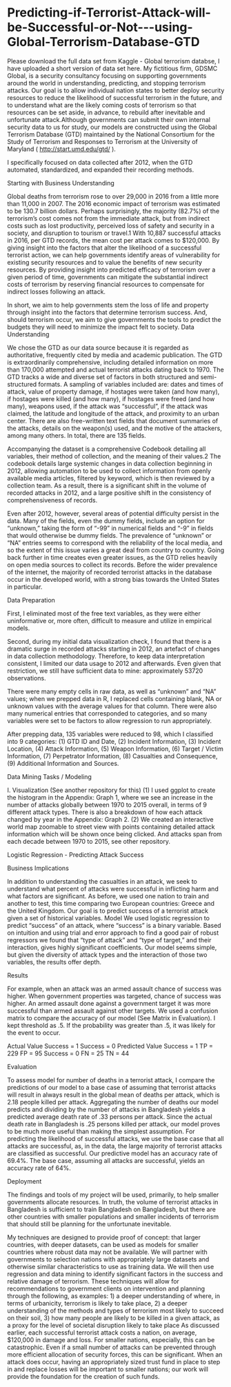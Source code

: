 # Predicting-if-Terrorist-Attack-will-be-Successful-or-Not---using-Global-Terrorism-Database-GTD
Please download the full data set from Kaggle - Global terrorism databse, I have uploaded a short version of data set here.
My fictitious firm, GDSMC Global, is a security consultancy focusing on supporting governments around the world in understanding, predicting, and stopping terrorism attacks. Our goal is to allow individual nation states to better deploy security resources to reduce the likelihood of successful terrorism in the future, and to understand what are the likely coming costs of terrorism so that resources can be set aside, in advance, to rebuild after inevitable and unfortunate attack.Although governments can submit their own internal security data to us for study, our models are constructed using the Global Terrorism Database (GTD) maintained by the National Consortium for the Study of Terrorism and Responses to Terrorism at the University of Maryland ( http://start.umd.edu/gtd/ ).

I specifically focused on data collected after 2012, when the GTD automated, standardized, and
expanded their recording methods.

Starting with Business Understanding

Global deaths from terrorism rose to over 29,000 in 2016 from a little more than 11,000 in 2007. The 2016
economic impact of terrorism was estimated to be 130.7 billion dollars. Perhaps surprisingly, the majority
(82.7%) of the terrorism’s cost comes not from the immediate attack, but from indirect costs such as lost
productivity, perceived loss of safety and security in a society, and disruption to tourism or travel.1 With
10,887 successful attacks in 2016, per GTD records, the mean cost per attack comes to $120,000.
By giving insight into the factors that alter the likelihood of a successful terrorist action, we can help
governments identify areas of vulnerability for existing security resources and to value the benefits of new
security resources. By providing insight into predicted efficacy of terrorism over a given period of time,
governments can mitigate the substantial indirect costs of terrorism by reserving financial resources to
compensate for indirect losses following an attack.

In short, we aim to help governments stem the loss of life and property through insight into the factors
that determine terrorism success. And, should terrorism occur, we aim to give governments the tools to
predict the budgets they will need to minimize the impact felt to society.
Data Understanding

We chose the GTD as our data source because it is regarded as authoritative, frequently cited by media
and academic publication. The GTD is extraordinarily comprehensive, including detailed information on
more than 170,000 attempted and actual terrorist attacks dating back to 1970.
The GTD tracks a wide and diverse set of factors in both structured and semi-structured formats. A
sampling of variables included are: dates and times of attack, value of property damage, if hostages were
taken (and how many), if hostages were killed (and how many), if hostages were freed (and how many), weapons used, if the attack was “successful”, if the attack was claimed, the latitude and longitude of the
attack, and proximity to an urban center. There are also free-written text fields that document summaries
of the attacks, details on the weapon(s) used, and the motive of the attackers, among many others. In total,
there are 135 fields.

Accompanying the dataset is a comprehensive Codebook detailing all variables, their method of collection,
and the meaning of their values.2 The codebook details large systemic changes in data collection beginning
in 2012, allowing automation to be used to collect information from openly available media articles,
filtered by keyword, which is then reviewed by a collection team. As a result, there is a significant shift
in the volume of recorded attacks in 2012, and a large positive shift in the consistency of
comprehensiveness of records.

Even after 2012, however, several areas of potential difficulty persist in the data. Many of the fields, even
the dummy fields, include an option for “unknown,” taking the form of “-99” in numerical fields and “-9”
in fields that would otherwise be dummy fields. The prevalence of “unknown” or “NA” entries seems to
correspond with the reliability of the local media, and so the extent of this issue varies a great deal from
country to country. Going back further in time creates even greater issues, as the GTD relies heavily on
open media sources to collect its records. Before the wider prevalence of the internet, the majority of
recorded terrorist attacks in the database occur in the developed world, with a strong bias towards the
United States in particular.


Data Preparation

First, I eliminated most of the free text variables, as they were either uninformative or, more often,
difficult to measure and utilize in empirical models.

Second, during my initial data visualization check, I found that there is a dramatic surge in recorded
attacks starting in 2012, an artefact of changes in data collection methodology. Therefore, to keep data
interpretation consistent, I limited our data usage to 2012 and afterwards. Even given that restriction,
we still have sufficient data to mine: approximately 53720 observations.

There were many empty cells in  raw data, as well as “unknown” and “NA” values; when we prepped
data in R, I replaced cells containing blank, NA or unknown values with the average values for that
column. There were also many numerical entries that corresponded to categories, and so many variables
were set to be factors to allow regression to run appropriately.

After prepping data, 135 variables were reduced to 98, which I classified into 9 categories: (1) GTD ID
and Date, (2) Incident Information, (3) Incident Location, (4) Attack Information, (5) Weapon Information,
(6) Target / Victim Information, (7) Perpetrator Information, (8) Casualties and Consequence, (9)
Additional Information and Sources.

Data Mining Tasks / Modeling

I. Visualization (See another repository for this)
(1) I used ggplot to create the histogram in the Appendix: Graph 1, where we see an increase in the
number of attacks globally between 1970 to 2015 overall, in terms of 9 different attack types. There is
also a breakdown of how each attack changed by year in the Appendix: Graph 2. (2) We created an
interactive world map zoomable to street view with points containing detailed attack information which
will be shown once being clicked. And attacks span from each decade between 1970 to 2015, see other repository.

Logistic Regression - Predicting Attack Success

Business Implications

In addition to understanding the casualties in an attack, we seek to understand what percent of attacks
were successful in inflicting harm and what factors are significant. As before, we used one nation to train
and another to test, this time comparing two European countries: Greece and the United Kingdom. Our
goal is to predict success of a terrorist attack given a set of historical variables.
Model
We used logistic regression to predict “success” of an attack, where “success” is a binary variable. Based
on intuition and using trial and error approach to find a good pair of robust regressors we found that “type
of attack” and “type of target,” and their interaction, gives highly significant coefficients. Our model seems
simple, but given the diversity of attack types and the interaction of those two variables, the results offer
depth.

Results

For example, when an attack was an armed assault chance of success was higher. When government
properties was targeted, chance of success was higher. An armed assault done against a government target
it was more successful than armed assault against other targets. We used a confusion matrix to compare
the accuracy of our model (See Matrix in Evaluation). I kept threshold as .5. If the probability was greater
than .5, it was likely for the event to occur.

Actual Value
Success = 1 Success = 0
Predicted Value Success = 1 TP = 229 FP = 95
Success = 0 FN = 25 TN = 44

Evaluation

To assess model for number of deaths in a terrorist attack, I compare the predictions of our model
to a base case of assuming that terrorist attacks will result in always result in the global mean of deaths
per attack, which is 2.18 people killed per attack. Aggregating the number of deaths our model predicts
and dividing by the number of attacks in Bangladesh yields a predicted average death rate of .33 persons
per attack. Since the actual death rate in Bangladesh is .25 persons killed per attack, our model proves to
be much more useful than making the simplest assumption.
For predicting the likelihood of successful attacks, we use the base case that all attacks are successful, as,
in the data, the large majority of terrorist attacks are classified as successful. Our predictive model has an
accuracy rate of 69.4%. The base case, assuming all attacks are successful, yields an accuracy rate of 64%.

Deployment

The findings and tools of my project will be used, primarily, to help smaller governments allocate
resources. In truth, the volume of terrorist attacks in Bangladesh is sufficient to train Bangladesh on
Bangladesh, but there are other countries with smaller populations and smaller incidents of terrorism that
should still be planning for the unfortunate inevitable.

My techniques are designed to provide proof of concept: that larger countries, with deeper datasets, can
be used as models for smaller countries where robust data may not be available. We will partner with
governments to selection nations with appropriately large datasets and otherwise similar characteristics to
use as training data. We will then use regression and data mining to identify significant factors in the
success and relative damage of terrorism. These techniques will allow for recommendations to
government clients on intervention and planning through the following, as examples: 1) a deeper
understanding of where, in terms of urbanicity, terrorism is likely to take place, 2) a deeper understanding
of the methods and types of terrorism most likely to succeed on their soil, 3) how many people are likely
to be killed in a given attack, as a proxy for the level of societal disruption likely to take place
As discussed earlier, each successful terrorist attack costs a nation, on average, $120,000 in damage and
loss. For smaller nations, especially, this can be catastrophic. Even if a small number of attacks can be
prevented through more efficient allocation of security forces, this can be significant. When an attack does
occur, having an appropriately sized trust fund in place to step in and replace losses will be important to
smaller nations; our work will provide the foundation for the creation of such funds.
